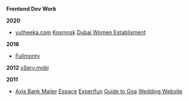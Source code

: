 **Frontend Dev Work**

**2020**

 - [yutheeka.com](https://yutheeka.com/)  [Kosmosk](https://kosmosk.in/)
   [Dubai Women Establisment](https://dwe.gov.ae/en)

**2016**

 - [Fullmonty](https://vailancio.com/fullmonty/)

**2012**
[vServ.mobi](https://vailancio.com/vserv/)

**2011**

 - [Axis Bank Mailer](https://vailancio.com/axis-mailer/)
   [Espace](https://vailancio.com/espace/)
   [Experifun](https://vailancio.com/experifun/) [Guide to
   Goa](https://vailancio.com/guide_to_goa/) [Wedding
   Website](https://vailancio.com/wedding/)

<!--stackedit_data:
eyJoaXN0b3J5IjpbLTIzNjA2ODA4OCwtMTY2MjkxMDE1NF19
-->